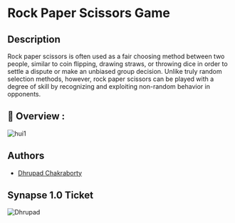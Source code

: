 # Rock Paper Scissors Game

## Description

Rock paper scissors is often used as a fair choosing method between two people, similar to coin flipping, drawing straws, or throwing dice in order to settle a dispute or make an unbiased group decision. Unlike truly random selection methods, however, rock paper scissors can be played with a degree of skill by recognizing and exploiting non-random behavior in opponents.

## 🔮 Overview :

![hui1](https://user-images.githubusercontent.com/91726340/213192977-a777ed69-b5f7-4ce1-b3ea-651c6f15b6fd.gif)

## Authors

* [Dhrupad Chakraborty](https://github.com/dhrupad17)

## Synapse 1.0 Ticket

![Dhrupad](https://user-images.githubusercontent.com/91726340/211203653-48a1b4d7-c88e-4090-a59d-fd7e59dbe98d.png)
